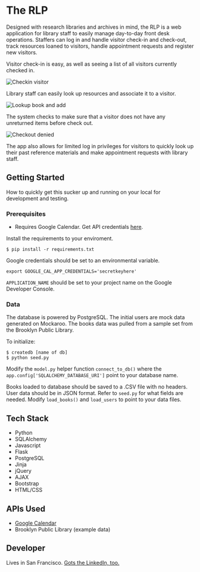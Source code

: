 # The RLP

Designed with research libraries and archives in mind, the RLP is a web application for library staff to easily manage day-to-day front desk operations. Staffers can log in and handle visitor check-in and check-out, track resources loaned to visitors, handle appointment requests and register new visitors.

Visitor check-in is easy, as well as seeing a list of all visitors currently checked in.

<img src="https://j.gifs.com/xvMG9n.gif" title="Checkin visitor">

Library staff can easily look up resources and associate it to a visitor.

<img src="https://j.gifs.com/L8rg5g.gif" title="Lookup book and add">

The system checks to make sure that a visitor does not have any unreturned items before check out.

<img src="https://j.gifs.com/E9klPk.gif" title="Checkout denied">

The app also allows for limited log in privileges for visitors to quickly look up their past reference materials and make appointment requests with library staff.

## Getting Started

How to quickly get this sucker up and running on your local for development and testing.

### Prerequisites

* Requires Google Calendar. Get API credentials [here](https://developers.google.com).

Install the requirements to your enviroment.

```
$ pip install -r requirements.txt
```

Google credentials should be set to an environmental variable.

```
export GOOGLE_CAL_APP_CREDENTIALS='secretkeyhere'
```

```APPLICATION_NAME``` should be set to your project name on the Google Developer Console.

### Data

The database is powered by PostgreSQL. The initial users are mock data generated on Mockaroo. The books data was pulled from a sample set from the Brooklyn Public Library.

To initialize:

```
$ createdb [name of db]
$ python seed.py
```

Modify the ```model.py``` helper function ```connect_to_db()``` where the ```app.config['SQLALCHEMY_DATABASE_URI']``` point to your database name.

Books loaded to database should be saved to a .CSV file with no headers. User data should be in JSON format. Refer to ```seed.py``` for what fields are needed. Modify ```load_books()``` and ```load_users``` to point to your data files.

## Tech Stack

* Python
* SQLAlchemy
* Javascript
* Flask
* PostgreSQL
* Jinja
* jQuery
* AJAX
* Bootstrap
* HTML/CSS

## APIs Used

* [Google Calendar](https://developers.google.com/google-apps/calendar)
* Brooklyn Public Library (example data)

## Developer

Lives in San Francisco. [Gots the LinkedIn, too.](https://www.linkedin.com/in/myrnaalcaide)

